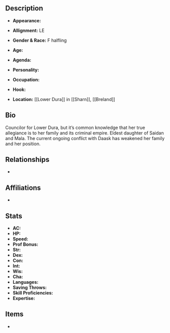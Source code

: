 ## Description
- **Appearance:** 

- **Allignment:** LE

- **Gender & Race:** F halfling

- **Age:** 

- **Agenda:** 

- **Personality:** 

- **Occupation:** 

- **Hook:** 

- **Location:** [[Lower Dura]] in [[Sharn]], [[Breland]]

## Bio
Councilor for Lower Dura, but it’s common knowledge that her true allegiance is to her family and its criminal empire. Eldest daughter of Saidan and Mala. The current ongoing conflict with Daask has weakened her family and her position.

## Relationships
- 

## Affiliations
- 

## Stats
- **AC:** 
- **HP:** 
- **Speed:** 
- **Prof Bonus:** 
- **Str:** 
- **Dex:** 
- **Con:** 
- **Int:** 
- **Wis:** 
- **Cha:** 
- **Languages:** 
- **Saving Throws:** 
- **Skill Proficiencies:** 
- **Expertise:** 


## Items
- 
